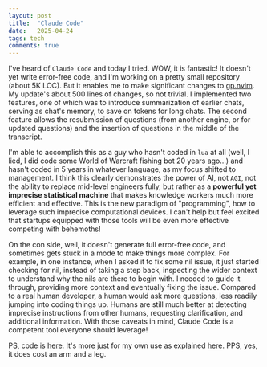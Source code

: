 ```yaml
---
layout: post
title:  "Claude Code"
date:   2025-04-24
tags: tech 
comments: true
---
```

I've heard of `Claude Code` and today I tried. WOW, it is fantastic! It doesn't yet write error-free code, and I'm working on a pretty small repository (about 5K LOC). But it enables me to make significant changes to [gp.nvim](https://github.com/Robitx/gp.nvim). My update's about 500 lines of changes, so not trivial. I implemented two features, one of which was to introduce summarization of earlier chats, serving as chat's memory, to save on tokens for long chats. The second feature allows the resubmission of questions (from another engine, or for updated questions) and the insertion of questions in the middle of the transcript. 

I'm able to accomplish this as a guy who hasn't coded in `lua` at all (well, I lied, I did code some World of Warcraft fishing bot 20 years ago…) and hasn't coded in 5 years in whatever language, as my focus shifted to management. I think this clearly demonstrates the power of AI, not `AGI`, not the ability to replace mid-level engineers fully, but rather as a **powerful yet imprecise statistical machine** that makes knowledge workers much more efficient and effective. This is the new paradigm of "programming", how to leverage such imprecise computational devices. I can't help but feel excited that startups equipped with those tools will be even more effective competing with behemoths!

On the con side, well, it doesn't generate full error-free code, and sometimes gets stuck in a mode to make things more complex. For example, in one instance, when I asked it to fix some nil issue, it just started checking for nil, instead of taking a step back, inspecting the wider context to understand why the nils are there to begin with. I needed to guide it through, providing more context and eventually fixing the issue. Compared to a real human developer, a human would ask more questions, less readily jumping into coding things up. Humans are still much better at detecting imprecise instructions from other humans, requesting clarification, and additional information. With those caveats in mind, Claude Code is a competent tool everyone should leverage! 

PS, code is [here](https://github.com/Robitx/gp.nvim/compare/main...xianxu:gp.nvim:feature?expand=1). It's more just for my own use as explained [here](https://xianxu.github.io/2025/04/24/chatgpt-in-neovim-collab.html). 
PPS, yes, it does cost an arm and a leg. 

